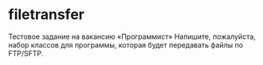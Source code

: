 # filetransfer
Тестовое задание на вакансию «Программист»  Напишите, пожалуйста, набор классов для программы, которая будет передавать файлы по FTP/SFTP. 

